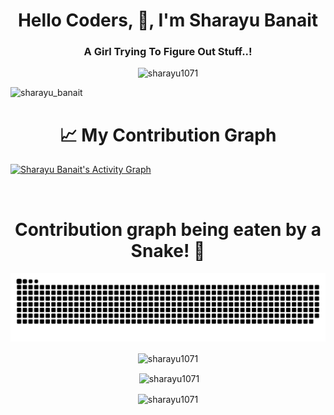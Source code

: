 
<h1 align="center">Hello Coders, 👋, I'm Sharayu Banait</h1>

<h3 align="center">A Girl Trying To Figure Out Stuff..!</h3>

<p align="center"> <img src="https://komarev.com/ghpvc/?username=sharayu1071&label=Profile%20views&color=83b60e&style=flat" alt="sharayu1071" width="100" height="40"  /> </p>

<img  src="https://user-images.githubusercontent.com/78864134/120100733-eac89580-c15f-11eb-8479-fc2346fe1846.gif" alt="sharayu_banait" width="900" height="300"/> 


<h1 align="center"> 📈 My Contribution Graph </h1>

<a href="https://github.com/sharayu1071/github-readme-activity-graph"><img alt="Sharayu Banait's Activity Graph" src="https://activity-graph.herokuapp.com/graph?username=sharayu1071&bg_color=0D1117&color=5BCDEC&line=5BCDEC&point=FFFFFF&hide_border=true" /></a>




<br/>



 <h1 align="center"> Contribution graph being eaten by a Snake! 🐍 </h1>

![Watch my contribution graph being eaten by a Snake!](https://raw.githubusercontent.com/sharayu1071/sharayu1071/master/snake.svg)


<p align="center" > <img align="center" src="https://github-readme-stats.vercel.app/api/top-langs?username=sharayu1071&show_icons=true&locale=en&layout=compact" alt="sharayu1071" /> </p>

<p align="center">&nbsp;<img align="center" src="https://github-readme-stats.vercel.app/api?username=sharayu1071&show_icons=true&locale=en" alt="sharayu1071" /></p>

<p align="center"><img align="center" src="https://github-readme-streak-stats.herokuapp.com/?user=sharayu1071&" alt="sharayu1071" /></p>



